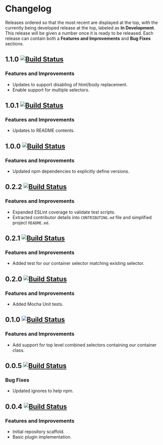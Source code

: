 
# Changelog

Releases ordered so that the most recent are displayed at the top, with the currently being developed release at the top, labeled as **In Development**. This release will be given a number once it is ready to be released. Each release can contain both a **Features and Improvements** and **Bug Fixes** sections.

## 1.1.0 [![Build Status](https://travis-ci.org/dbtedman/postcss-prefixwrap.svg?branch=1.1.0)](https://travis-ci.org/dbtedman/postcss-prefixwrap)

### Features and Improvements

* Updates to support disabling of html/body replacement.
* Enable support for multiple selectors.

## 1.0.1 [![Build Status](https://travis-ci.org/dbtedman/postcss-prefixwrap.svg?branch=1.0.1)](https://travis-ci.org/dbtedman/postcss-prefixwrap)

### Features and Improvements

* Updates to README contents.

## 1.0.0 [![Build Status](https://travis-ci.org/dbtedman/postcss-prefixwrap.svg?branch=1.0.0)](https://travis-ci.org/dbtedman/postcss-prefixwrap)

### Features and Improvements

* Updated npm dependencies to explicitly define versions.

## 0.2.2 [![Build Status](https://travis-ci.org/dbtedman/postcss-prefixwrap.svg?branch=0.2.2)](https://travis-ci.org/dbtedman/postcss-prefixwrap)

### Features and Improvements

* Expanded ESLint coverage to validate test scripts.
* Extracted contributor details into `CONTRIBUTING.md` file and simplified project `README.md`.

## 0.2.1 [![Build Status](https://travis-ci.org/dbtedman/postcss-prefixwrap.svg?branch=0.2.1)](https://travis-ci.org/dbtedman/postcss-prefixwrap)

### Features and Improvements

* Added test for our container selector matching existing selector.

## 0.2.0 [![Build Status](https://travis-ci.org/dbtedman/postcss-prefixwrap.svg?branch=0.2.0)](https://travis-ci.org/dbtedman/postcss-prefixwrap)

### Features and Improvements

* Added Mocha Unit tests.

## 0.1.0 [![Build Status](https://travis-ci.org/dbtedman/postcss-prefixwrap.svg?branch=0.1.0)](https://travis-ci.org/dbtedman/postcss-prefixwrap)

### Features and Improvements

* Add support for top level combined selectors containing our container class.

## 0.0.5 [![Build Status](https://travis-ci.org/dbtedman/postcss-prefixwrap.svg?branch=0.0.5)](https://travis-ci.org/dbtedman/postcss-prefixwrap)

### Bug Fixes

* Updated ignores to help npm.

## 0.0.4 [![Build Status](https://travis-ci.org/dbtedman/postcss-prefixwrap.svg?branch=0.0.4)](https://travis-ci.org/dbtedman/postcss-prefixwrap)

### Features and Improvements

* Initial repository scaffold.
* Basic plugin implementation.
